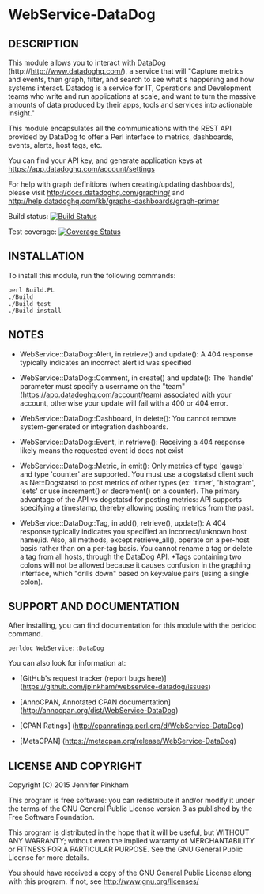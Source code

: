 WebService-DataDog
====================


DESCRIPTION
-----------
This module allows you to interact with DataDog (http://http://www.datadoghq.com/),
a service that will "Capture metrics and events, then graph, filter, and search
to see what's happening and how systems interact. Datadog is a service for IT,
Operations and Development teams who write and run applications at scale, and
want to turn the massive amounts of data produced by their apps, tools and
services into actionable insight."

This module encapsulates all the communications with the REST API provided by
DataDog to offer a Perl interface to metrics, dashboards, events, alerts, host
tags, etc.

You can find your API key, and generate application keys at
https://app.datadoghq.com/account/settings

For help with graph definitions (when creating/updating dashboards), please visit
http://docs.datadoghq.com/graphing/  and
http://help.datadoghq.com/kb/graphs-dashboards/graph-primer

Build status: [![Build Status](https://travis-ci.org/jpinkham/webservice-datadog.png)](https://travis-ci.org/jpinkham/webservice-datadog)

Test coverage: [![Coverage Status](https://coveralls.io/repos/jpinkham/webservice-datadog/badge.png?branch=master)](https://coveralls.io/r/jpinkham/webservice-datadog?branch=master)



INSTALLATION
-------------

To install this module, run the following commands:

    perl Build.PL
    ./Build
    ./Build test
    ./Build install


NOTES
------

 * WebService::DataDog::Alert, in retrieve() and update():
A 404 response typically indicates an incorrect alert id was specified

 * WebService::DataDog::Comment, in create() and update():
The 'handle' parameter must specify a username on the "team" (https://app.datadoghq.com/account/team)
associated with your account, otherwise your update will fail with a 400 or 404
error.
	
 * WebService::DataDog::Dashboard, in delete():
You cannot remove system-generated or integration dashboards.

 * WebService::DataDog::Event, in retrieve():
Receiving a 404 response likely means the requested event id does not exist

 * WebService::DataDog::Metric, in emit():
Only metrics of type 'gauge' and type 'counter' are supported. You must use a
dogstatsd client such as Net::Dogstatsd to post metrics of other types
(ex: 'timer', 'histogram', 'sets' or use  increment() or decrement() on a counter).
The primary advantage of the API vs dogstatsd for posting metrics: API supports
specifying a timestamp, thereby allowing posting metrics from the past.

 * WebService::DataDog::Tag, in add(), retrieve(), update():
A 404 response typically indicates you specified an incorrect/unknown host name/id.
Also, all methods, except retrieve_all(), operate on a per-host basis rather than
on a per-tag basis. You cannot rename a tag or delete a tag from all hosts,
through the DataDog API. *Tags containing two colons will not be allowed because
it causes confusion in the graphing interface, which "drills down" based on
key:value pairs (using a single colon).


SUPPORT AND DOCUMENTATION
-------------------------

After installing, you can find documentation for this module with the
perldoc command.

    perldoc WebService::DataDog

You can also look for information at:

 * [GitHub's request tracker (report bugs here)]
        (https://github.com/jpinkham/webservice-datadog/issues)

 * [AnnoCPAN, Annotated CPAN documentation]
        (http://annocpan.org/dist/WebService-DataDog)

 * [CPAN Ratings]
        (http://cpanratings.perl.org/d/WebService-DataDog)

 * [MetaCPAN]
        (https://metacpan.org/release/WebService-DataDog)


LICENSE AND COPYRIGHT
---------------------
Copyright (C) 2015 Jennifer Pinkham

This program is free software: you can redistribute it and/or modify it under
the terms of the GNU General Public License version 3 as published by the Free
Software Foundation.

This program is distributed in the hope that it will be useful, but WITHOUT ANY
WARRANTY; without even the implied warranty of MERCHANTABILITY or FITNESS FOR A
PARTICULAR PURPOSE. See the GNU General Public License for more details.

You should have received a copy of the GNU General Public License along with
this program. If not, see http://www.gnu.org/licenses/

